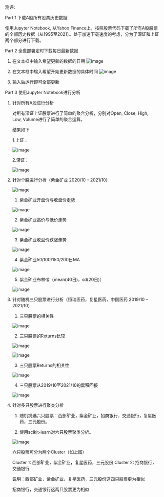 测评:

Part 1 下载A股所有股票历史数据

使用Jupyter Notebook, 从Yahoo Finance上，按照股票代码下载了所有A股股票的全部历史数据（从1995至2021）。处于加速下载速度的考虑，分为了深证和上证两个部分进行下载。

Part 2 全盘部署定时下载每日最新数据

1. 在文本框中输入希望更新的数据的日期
![image](https://user-images.githubusercontent.com/74880402/139532843-725aec2a-fbce-470f-a6b5-fe23f0c664de.png)

2. 在文本框中输入希望开始更新数据的具体时间
![image](https://user-images.githubusercontent.com/74880402/139533024-2a12bbb6-6980-4007-b4f1-070e7d4d1533.png)

3. 输入后运行即可全部更新

Part 3 使用Jupyter Notebook进行分析

1. 针对所有A股进行分析

   对所有深证上证股票进行了简单的聚合分析，分别对Open, Close, High, Low, Volume进行了简单的聚合运算，
   
   结果如下
	 
	 1.上证：
	 
	 ![image](https://user-images.githubusercontent.com/74880402/139531970-5e277759-1ee0-43b7-abc8-20b397bc9996.png)

	 
	 2.深证：
	 
	 ![image](https://user-images.githubusercontent.com/74880402/139531997-5d8b7cdc-f5a1-494d-9ca4-8c43cd956f62.png) 
	 
2. 针对个股进行分析（紫金矿业 2020/10 – 2021/10）

	![image](https://user-images.githubusercontent.com/74880402/139534242-3b414280-0eaa-4af5-816c-08b5390b3652.png)

	
	1. 紫金矿业开盘价与收盘价走势
	
	![image](https://user-images.githubusercontent.com/74880402/139533978-1a7b962e-a3a5-4de9-8070-71a4314bb46f.png)

	2. 紫金矿业高价与低价走势
	
	![image](https://user-images.githubusercontent.com/74880402/139534005-9b1b9bc7-7f79-425b-9a4e-b73c85f531fd.png)

	
	3. 紫金矿业收盘价跌涨走势
	
	![image](https://user-images.githubusercontent.com/74880402/139534038-08a18ea5-b955-4f54-b73f-5837c59625d1.png)

	4. 紫金矿业50/100/150/200日MA

	![image](https://user-images.githubusercontent.com/74880402/139534056-64244863-08f7-47a9-8d5a-c5d8f4b6ba90.png)

	5. 紫金矿业布林带（mean(40日)，sd(20日)）
	
	![image](https://user-images.githubusercontent.com/74880402/139534082-4165e46c-5f63-427a-8662-a2fac9e2e2b6.png)

	
3. 针对随机三只股票进行分析（恒瑞医药，复星医药，中国医药 2019/10 – 2021/10）

	1. 三只股票的相关性
	
	![image](https://user-images.githubusercontent.com/74880402/139534103-0e5b8f6f-13fd-48ac-a97d-7c841e2bb11d.png)

 	2. 三只股票的Returns比较
 	
 	![image](https://user-images.githubusercontent.com/74880402/139534119-2b195e69-324c-4754-ac86-a4c8537d1428.png)
	
	![image](https://user-images.githubusercontent.com/74880402/139534132-eff76e52-d9ab-4f2e-9e33-58d820e90549.png)

	3. 三只股票Returns的相关性
	
	![image](https://user-images.githubusercontent.com/74880402/139534161-e3efa3fd-61b3-4222-9fa1-a0b1397b20e6.png)

	4. 三只股票从2019/10至2021/10的累积回报
	
	![image](https://user-images.githubusercontent.com/74880402/139534170-4be209d0-df0b-4d03-bb02-77df11c8ccc5.png)

4. 针对多只股票进行聚类分析

	1. 随机挑选六只股票：西部矿业，紫金矿业，招商银行，交通银行，复星医药，三元股份。
	
	2. 使用scikit-learn对六只股票聚类分析。
	
	![image](https://user-images.githubusercontent.com/74880402/139532275-07cbd67d-c50b-438a-ba08-c91c0c90dc3f.png)
	
	六只股票可分为两个Cluster（如上图）
	
	Cluster 1: 西部矿业，紫金矿业，复星医药，三元股份
	Cluster 2: 招商银行，交通银行
	
	说明：西部矿业，紫金矿业，复星医药，三元股份这四只股票更为相似
	
	招商银行，交通银行这两只股票更为相似

